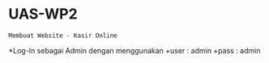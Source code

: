 # UAS-WP2
    Membuat Website - Kasir Online
*Log-In sebagai Admin dengan menggunakan
    +user : admin
    +pass : admin
